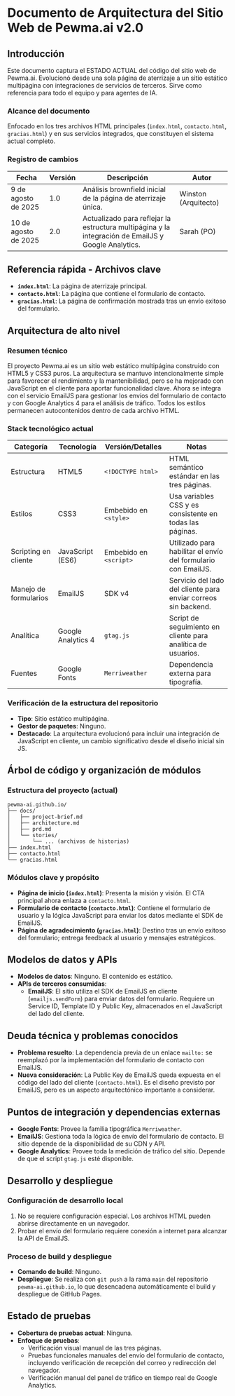 # Documento de Arquitectura del Sitio Web de Pewma.ai v2.0

## Introducción

Este documento captura el ESTADO ACTUAL del código del sitio web de Pewma.ai. Evolucionó desde una sola página de aterrizaje a un sitio estático multipágina con integraciones de servicios de terceros. Sirve como referencia para todo el equipo y para agentes de IA.

### Alcance del documento

Enfocado en los tres archivos HTML principales (`index.html`, `contacto.html`, `gracias.html`) y en sus servicios integrados, que constituyen el sistema actual completo.

### Registro de cambios

| Fecha | Versión | Descripción | Autor |
| --- | --- | --- | --- |
| 9 de agosto de 2025 | 1.0 | Análisis brownfield inicial de la página de aterrizaje única. | Winston (Arquitecto) |
| 10 de agosto de 2025 | 2.0 | Actualizado para reflejar la estructura multipágina y la integración de EmailJS y Google Analytics. | Sarah (PO) |

## Referencia rápida - Archivos clave

- **`index.html`**: La página de aterrizaje principal.
- **`contacto.html`**: La página que contiene el formulario de contacto.
- **`gracias.html`**: La página de confirmación mostrada tras un envío exitoso del formulario.

## Arquitectura de alto nivel

### Resumen técnico

El proyecto Pewma.ai es un sitio web estático multipágina construido con HTML5 y CSS3 puros. La arquitectura se mantuvo intencionalmente simple para favorecer el rendimiento y la mantenibilidad, pero se ha mejorado con JavaScript en el cliente para aportar funcionalidad clave. Ahora se integra con el servicio EmailJS para gestionar los envíos del formulario de contacto y con Google Analytics 4 para el análisis de tráfico. Todos los estilos permanecen autocontenidos dentro de cada archivo HTML.

### Stack tecnológico actual

| Categoría | Tecnología | Versión/Detalles | Notas |
| --- | --- | --- | --- |
| Estructura | HTML5 | `<!DOCTYPE html>` | HTML semántico estándar en las tres páginas. |
| Estilos | CSS3 | Embebido en `<style>` | Usa variables CSS y es consistente en todas las páginas. |
| Scripting en cliente | JavaScript (ES6) | Embebido en `<script>` | Utilizado para habilitar el envío del formulario con EmailJS. |
| Manejo de formularios | EmailJS | SDK v4 | Servicio del lado del cliente para enviar correos sin backend. |
| Analítica | Google Analytics 4 | `gtag.js` | Script de seguimiento en cliente para analítica de usuarios. |
| Fuentes | Google Fonts | `Merriweather` | Dependencia externa para tipografía. |

### Verificación de la estructura del repositorio

- **Tipo**: Sitio estático multipágina.
- **Gestor de paquetes**: Ninguno.
- **Destacado**: La arquitectura evolucionó para incluir una integración de JavaScript en cliente, un cambio significativo desde el diseño inicial sin JS.

## Árbol de código y organización de módulos

### Estructura del proyecto (actual)

```plaintext
pewma-ai.github.io/
├── docs/
│   ├── project-brief.md
│   ├── architecture.md
│   ├── prd.md
│   └── stories/
│       └── ... (archivos de historias)
├── index.html
├── contacto.html
└── gracias.html
```

### Módulos clave y propósito

- **Página de inicio (`index.html`)**: Presenta la misión y visión. El CTA principal ahora enlaza a `contacto.html`.
- **Formulario de contacto (`contacto.html`)**: Contiene el formulario de usuario y la lógica JavaScript para enviar los datos mediante el SDK de EmailJS.
- **Página de agradecimiento (`gracias.html`)**: Destino tras un envío exitoso del formulario; entrega feedback al usuario y mensajes estratégicos.

## Modelos de datos y APIs

- **Modelos de datos**: Ninguno. El contenido es estático.
- **APIs de terceros consumidas**:
  - **EmailJS**: El sitio utiliza el SDK de EmailJS en cliente (`emailjs.sendForm`) para enviar datos del formulario. Requiere un Service ID, Template ID y Public Key, almacenados en el JavaScript del lado del cliente.

## Deuda técnica y problemas conocidos

- **Problema resuelto**: La dependencia previa de un enlace `mailto:` se reemplazó por la implementación del formulario de contacto con EmailJS.
- **Nueva consideración**: La Public Key de EmailJS queda expuesta en el código del lado del cliente (`contacto.html`). Es el diseño previsto por EmailJS, pero es un aspecto arquitectónico importante a considerar.

## Puntos de integración y dependencias externas

- **Google Fonts**: Provee la familia tipográfica `Merriweather`.
- **EmailJS**: Gestiona toda la lógica de envío del formulario de contacto. El sitio depende de la disponibilidad de su CDN y API.
- **Google Analytics**: Provee toda la medición de tráfico del sitio. Depende de que el script `gtag.js` esté disponible.

## Desarrollo y despliegue

### Configuración de desarrollo local

1. No se requiere configuración especial. Los archivos HTML pueden abrirse directamente en un navegador.
2. Probar el envío del formulario requiere conexión a internet para alcanzar la API de EmailJS.

### Proceso de build y despliegue

- **Comando de build**: Ninguno.
- **Despliegue**: Se realiza con `git push` a la rama `main` del repositorio `pewma-ai.github.io`, lo que desencadena automáticamente el build y despliegue de GitHub Pages.

## Estado de pruebas

- **Cobertura de pruebas actual**: Ninguna.
- **Enfoque de pruebas**:
  - Verificación visual manual de las tres páginas.
  - Pruebas funcionales manuales del envío del formulario de contacto, incluyendo verificación de recepción del correo y redirección del navegador.
  - Verificación manual del panel de tráfico en tiempo real de Google Analytics.
```
